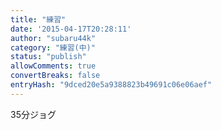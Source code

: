 ```yaml
---
title: "練習"
date: '2015-04-17T20:28:11'
author: "subaru44k"
category: "練習(中)"
status: "publish"
allowComments: true
convertBreaks: false
entryHash: "9dced20e5a9388823b49691c06e06aef"
---
```

35分ジョグ
